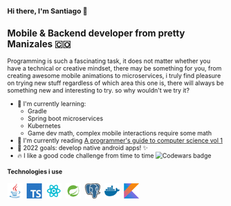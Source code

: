 ### Hi there, I'm Santiago 👋
## Mobile & Backend developer from pretty Manizales 🇨🇴
Programming is such a fascinating task, it does not matter whether you have a technical or creative mindset, there may be something for you, from creating
awesome mobile animations to microservices, i truly find pleasure on trying new stuff regardless of which area this one is, there will always be something
new and interesting to try. so why wouldn't we try it?

- 🌱 I'm currently learning:
  - Gradle
  - Spring boot microservices
  - Kubernetes
  - Game dev math, complex mobile interactions require some math
- 📙 I'm currently reading [A programmer's guide to computer science vol 1](https://www.amazon.com/-/es/Dr-William-M-Springer-II/dp/195120400X)
- 🥅 2022 goals: develop native android apps! ✨
- 🔥 I like a good code challenge from time to time <img align="bottom" src="https://www.codewars.com/users/Glazzes/badges/small" alt="Codewars badge" />

#### Technologies i use
[<img style="float: left; margin-right: 10px" width="35px" height="35px" alt="Java" src="./assets/java.png">](https://www.java.com)
[<img astyle="float: left; margin-right: 10px" width="35px" height="35px" alt="Kotlin" src="./assets/kotlin.png">](https://kotlinlang.org/)
[<img style="float: left; margin-right: 10px" width="35px" height="35px" alt="Typescript" src="./assets/typescript.png">](https://www.typescriptlang.org/)
[<img style="float: left; margin-right: 10px" width="35px" height="35px" alt="React and React native" src="./assets/react.png">](https://es.reactjs.org/)
[<img style="float: left; margin-right: 10px" width="35px" height="35px" alt="Spring boot" src="./assets/spring.png">](https://spring.io/projects/spring-boot)
[<img style="float: left; margin-right: 10px" width="35px" height="35px" alt="Postgresql" src="./assets/postgres.png">](https://www.postgresql.org/)
[<img style="float: left; margin-right: 10px" width="35px" height="35px" alt="Docker" src="./assets/docker.png">](https://www.docker.com/)
